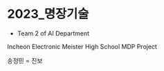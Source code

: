 # 2023_명장기술
- Team 2 of AI Department 
  
Incheon Electronic Meister High School MDP Project

송정민 = 진보
